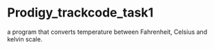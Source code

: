 # Prodigy_trackcode_task1
a program that converts temperature between Fahrenheit, Celsius and kelvin scale.
